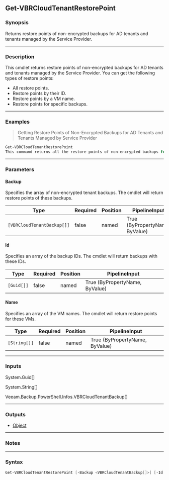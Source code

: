 Get-VBRCloudTenantRestorePoint
------------------------------

### Synopsis
Returns restore points of non-encrypted backups for AD tenants and tenants managed by the Service Provider.

---

### Description

This cmdlet returns restore points of non-encrypted backups for AD tenants and tenants managed by the Service Provider. You can get the following types of restore points:
- All restore points.
- Restore points by their ID.
- Restore points by a VM name.
- Restore points for specific backups.

---

### Examples
> Getting Restore Points of Non-Encrypted Backups for AD Tenants and Tenants Managed by Service Provider

```PowerShell
Get-VBRCloudTenantRestorePoint
This command returns all the restore points of non-encrypted backups for AD tenants and tenants managed by the Service Provider.
```

---

### Parameters
#### **Backup**
Specifies the array of non-encrypted tenant backups. The cmdlet will return restore points of these backups.

|Type                      |Required|Position|PipelineInput                 |
|--------------------------|--------|--------|------------------------------|
|`[VBRCloudTenantBackup[]]`|false   |named   |True (ByPropertyName, ByValue)|

#### **Id**
Specifies an array of the backup IDs. The cmdlet will return backups with these IDs.

|Type      |Required|Position|PipelineInput                 |
|----------|--------|--------|------------------------------|
|`[Guid[]]`|false   |named   |True (ByPropertyName, ByValue)|

#### **Name**
Specifies an array of the VM names. The cmdlet will return restore points for these VMs.

|Type        |Required|Position|PipelineInput                 |
|------------|--------|--------|------------------------------|
|`[String[]]`|false   |named   |True (ByPropertyName, ByValue)|

---

### Inputs
System.Guid[]

System.String[]

Veeam.Backup.PowerShell.Infos.VBRCloudTenantBackup[]

---

### Outputs
* [Object](https://learn.microsoft.com/en-us/dotnet/api/System.Object)

---

### Notes

---

### Syntax
```PowerShell
Get-VBRCloudTenantRestorePoint [-Backup <VBRCloudTenantBackup[]>] [-Id <Guid[]>] [-Name <String[]>] [<CommonParameters>]
```

